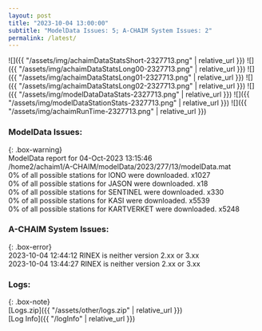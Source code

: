 ```yaml
---
layout: post
title: "2023-10-04 13:00:00"
subtitle: "ModelData Issues: 5; A-CHAIM System Issues: 2"
permalink: /latest/
---
```


![]({{ "/assets/img/achaimDataStatsShort-2327713.png" | relative_url }})
![]({{ "/assets/img/achaimDataStatsLong00-2327713.png" | relative_url }})
![]({{ "/assets/img/achaimDataStatsLong01-2327713.png" | relative_url }})
![]({{ "/assets/img/achaimDataStatsLong02-2327713.png" | relative_url }})
![]({{ "/assets/img/modelDataDataStats-2327713.png" | relative_url }})
![]({{ "/assets/img/modelDataStationStats-2327713.png" | relative_url }})
![]({{ "/assets/img/achaimRunTime-2327713.png" | relative_url }})


### ModelData Issues:  
  
{: .box-warning}  
 ModelData report for 04-Oct-2023 13:15:46   
 /home2/achaim1/A-CHAIM/modelData/2023/277/13/modelData.mat   
 0% of all possible stations for IONO were downloaded. x1027   
 0% of all possible stations for JASON were downloaded. x18   
 0% of all possible stations for SENTINEL were downloaded. x330   
 0% of all possible stations for KASI were downloaded. x5539   
 0% of all possible stations for KARTVERKET were downloaded. x5248   
  
### A-CHAIM System Issues:  
  
{: .box-error}  
2023-10-04 12:44:12 RINEX is neither version 2.xx or 3.xx  
2023-10-04 13:44:27 RINEX is neither version 2.xx or 3.xx  

### Logs:  
  
{: .box-note}  
[Logs.zip]({{ "/assets/other/logs.zip" | relative_url }})  
[Log Info]({{ "/logInfo" | relative_url }})  
